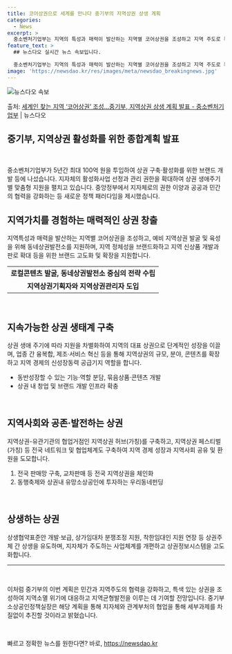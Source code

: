 ```yaml
---
title: 코어상권으로 세계를 만나다 중기부의 지역상권 상생 계획
categories:
  - News
excerpt: >
  중소벤처기업부는 지역의 특성과 매력이 발산하는 지역별 코어상권을 조성하고 지역 주도로 특색에 맞는 상권을 조…
feature_text: >
  ## 뉴스다오 실시간 뉴스 속보입니다.

  중소벤처기업부는 지역의 특성과 매력이 발산하는 지역별 코어상권을 조성하고 지역 주도로 특색에 맞는 상권을 조…
image: 'https://newsdao.kr/res/images/meta/newsdao_breakingnews.jpg'
---
```


![뉴스다오 속보](https://newsdao.kr/res/images/meta/newsdao_breakingnews.jpg)

<p>출처: <a href="https://newsdao.kr/2819" rel="dofollow">세계인 찾는 지역 ‘코어상권’ 조성…중기부, 지역상권 상생 계획 발표 - 중소벤처기업부</a> | 뉴스다오</p>

<h2>중기부, 지역상권 활성화를 위한 종합계획 발표</h2>
<p data-ke-size="size16">&nbsp;</p>
중소벤처기업부가 5년간 최대 100억 원을 투입하여 상권 구축·활성화를 위한 브랜드 개발 등에 나섰습니다. 지자체의 활성화사업 선정과 관리 권한을 확대하여 상권 생애주기별 맞춤형 지원을 펼치고 있습니다. 중앙정부에서 지자체로의 권한 이양과 공공과 민간의 협력을 강화하는 등 새로운 정책 패러다임을 제시했습니다.

<h2 data-ke-size="size26">지역가치를 경험하는 매력적인 상권 창출</h2>
지역특성과 매력을 발산하는 지역별 코어상권을 조성하고, 예비 지역상권 발굴 및 육성을 위해 동네상권발전소를 지원하며, 지역 정체성을 브랜드화하고 지역 신상품 개발과 판로 확대 등을 위한 브랜드 고도화 및 확장을 지원합니다.

<table>
	<tr>
		<td style="text-align: center; height: 17px;"><b>로컬콘텐츠 발굴, 동네상권발전소 중심의 전략 수립</b></td>
	</tr>
	<tr>
		<td style="text-align: center; height: 17px;"><b>지역상권기획자와 지역상권관리자 도입</b></td>
	</tr>
</table>

<p data-ke-size="size16">&nbsp;</p>

<h2 data-ke-size="size26">지속가능한 상권 생태계 구축</h2>
상권 생애 주기에 따라 지원을 차별화하여 지역의 대표 상권으로 단계적인 성장을 이끌며, 업종 간 융복합, 제조·서비스 혁신 등을 통해 지역상권의 규모, 분야, 콘텐츠를 확장하고 지역 경제의 신성장동력 공급기지 역할을 합니다.

<ul>
	<li>동반성장할 수 있는 기능·역할 분담, 묶음상품·콘텐츠 개발</li>
	<li>상권 내 창업 및 브랜드 개발 인프라 확충</li>
</ul>

<p data-ke-size="size16">&nbsp;</p>

<h2 data-ke-size="size26">지역사회와 공존·발전하는 상권</h2>
지역상권-유관기관의 협업거점인 지역상권 허브(가칭)를 구축하고, 지역상권 페스티벌(가칭) 등 전국 네트워크 및 협업체계도 구축하여 지역 경제 성장과 지역사회 공유 및 환원을 도모합니다.

<ol>
	<li>전국 판매망 구축, 교차판매 등 전국 지역상권을 체인화</li>
	<li>동행축제와 상권내 유망소상공인에 투자하는 우리동네펀딩</li>
</ol>

<p data-ke-size="size16">&nbsp;</p>

<h2 data-ke-size="size26">상생하는 상권</h2>
상생협약표준안 개발·보급, 상가임대차 분쟁조정 지원, 착한임대인 지원 연장 등 상권주체 간 상생을 유도하며, 지자체가 주도하는 사업체계를 개편하고 상권정보시스템을 고도화합니다.

<hr>
<p data-ke-size="size16">&nbsp;</p>

이처럼 중기부의 이번 계획은 민간과 지역주도의 협력을 강화하고, 특색 있는 상권을 조성하여 지역소멸 위기에 대응하고 지역균형발전을 이루는 데 기여할 전망입니다. 중기부 소상공인정책실장은 해당 계획을 통해 지자체와 관계부처의 협업을 통해 세부과제를 차질없이 추진할 것이라고 밝혔습니다.
<p data-ke-size="size16">&nbsp;</p> 

빠르고 정확한 뉴스를 원한다면? 바로, <a href="https://newsdao.kr" rel="dofollow">https://newsdao.kr</a>


    

